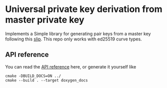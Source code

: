 # Universal private key derivation from master private key 

Implements a Simple library for generating pair keys from a master key following this [slip](https://github.com/satoshilabs/slips/blob/master/slip-0010.md).
This repo only works with ed25519 curve types.


## API reference

You can read the [API reference](https://eddytheco.github.io/Qslip10/) here, or generate it yourself like
```
cmake -DBUILD_DOCS=ON ../
cmake --build . --target doxygen_docs
```
